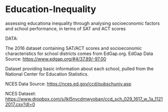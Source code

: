 # Education-Inequality
assessing educationa inequality through analysing socioeconomic factors and school performance, in terms of SAT and ACT scores

DATA:

The 2016 dataset containing SAT/ACT scores and socioeconomic characteristics for school districts comes from EdGap.org.
EdGap Data Source: https://www.edgap.org/#4/37.89/-97.00


Dataset providing basic information about each school, pulled from the National Center for Education Statistics.

NCES Data Source: https://nces.ed.gov/ccd/pubschuniv.asp

NCES Dataset: https://www.dropbox.com/s/lkl5nvcdmwyoban/ccd_sch_029_1617_w_1a_11212017.csv?dl=0

